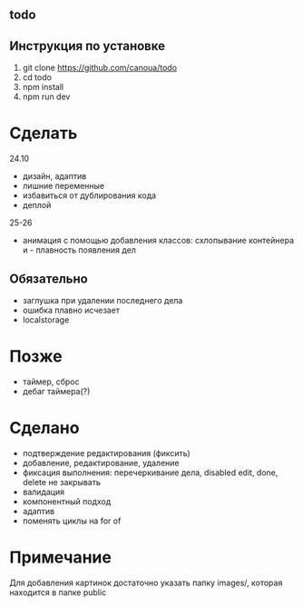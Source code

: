## todo

## Инструкция по установке

1. git clone https://github.com/canoua/todo
2. cd todo
3. npm install
4. npm run dev

# Сделать

24.10

- дизайн, адаптив
- лишние переменные
- избавиться от дублирования кода
- деплой

25-26

- анимация с помощью добавления классов: схлопывание контейнера и - плавность появления дел

## Обязательно

- заглушка при удалении последнего дела
- ошибка плавно исчезает
- localstorage

# Позже

- таймер, сброс
- дебаг таймера(?)

# Сделано

- подтверждение редактирования (фиксить)
- добавление, редактирование, удаление
- фиксация выполнения: перечеркивание дела, disabled edit, done, delete не закрывать
- валидация
- компонентный подход
- адаптив
- поменять циклы на for of

# Примечание

Для добавления картинок достаточно указать папку images/, которая находится в папке public
